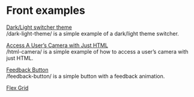 # Front examples

[Dark/Light switcher theme](https://github.com/samueletur/front-examples/blob/master/resources/views/dark_light_theme.blade.php)  
/dark-light-theme/ is a simple example of a dark/light theme switcher.

[Access A User’s Camera with Just HTML](https://github.com/samueletur/front-examples/blob/master/resources/views/html_camera.blade.php)  
/html-camera/ is a simple example of how to access a user’s camera with just HTML.

[Feedback Button](https://github.com/samueletur/front-examples/blob/master/resources/views/feedback_button.blade.php)  
/feedback-button/ is a simple button with a feedback animation.

[Flex Grid](https://github.com/samueletur/front-examples/blob/master/resources/views/flex_grid.blade.php)  

